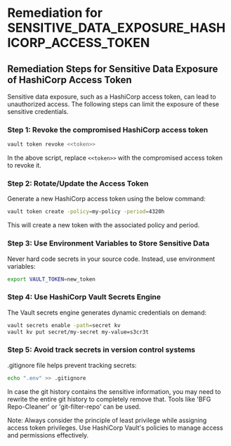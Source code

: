 # Remediation for SENSITIVE_DATA_EXPOSURE_HASHICORP_ACCESS_TOKEN

## Remediation Steps for Sensitive Data Exposure of HashiCorp Access Token

Sensitive data exposure, such as a HashiCorp access token, can lead to unauthorized access. The following steps can limit the exposure of these sensitive credentials.

### Step 1: Revoke the compromised HashiCorp access token
```bash
vault token revoke <<token>>
```

In the above script, replace `<<token>>` with the compromised access token to revoke it.

### Step 2: Rotate/Update the Access Token
Generate a new HashiCorp access token using the below command:

```bash
vault token create -policy=my-policy -period=4320h
```

This will create a new token with the associated policy and period.

### Step 3: Use Environment Variables to Store Sensitive Data
Never hard code secrets in your source code. Instead, use environment variables:

```bash
export VAULT_TOKEN=new_token
```

### Step 4: Use HashiCorp Vault Secrets Engine
The Vault secrets engine generates dynamic credentials on demand:

```bash
vault secrets enable -path=secret kv
vault kv put secret/my-secret my-value=s3cr3t
```


### Step 5: Avoid track secrets in version control systems
.gitignore file helps prevent tracking secrets:

```bash
echo ".env" >> .gitignore
```

In case the git history contains the sensitive information, you may need to rewrite the entire git history to completely remove that. Tools like 'BFG Repo-Cleaner' or 'git-filter-repo' can be used.


Note: Always consider the principle of least privilege while assigning access token privileges. Use HashiCorp Vault's policies to manage access and permissions effectively.